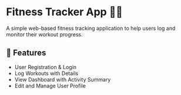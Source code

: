 # Fitness Tracker App 🏋️‍♀️

A simple web-based fitness tracking application to help users log and monitor their workout progress.

## 🚀 Features

- User Registration & Login
- Log Workouts with Details
- View Dashboard with Activity Summary
- Edit and Manage User Profile


